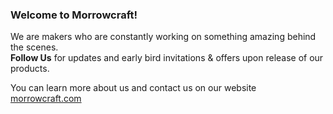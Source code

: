 ### Welcome to Morrowcraft!

We are makers who are constantly working on something amazing behind the scenes.  
**Follow Us** for updates and early bird invitations & offers upon release of our products.

You can learn more about us and contact us on our website [morrowcraft.com](https://morrowcraft.com)
